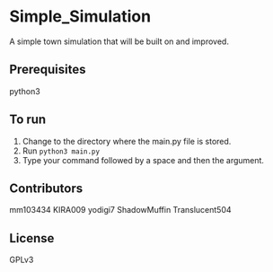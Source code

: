 # Simple_Simulation
A simple town simulation that will be built on and improved.

## Prerequisites
python3

## To run
1. Change to the directory where the main.py file is stored.
2. Run `python3 main.py`
3. Type your command followed by a space and then the argument.

## Contributors
mm103434
KIRA009
yodigi7
ShadowMuffin
Translucent504

## License
GPLv3



